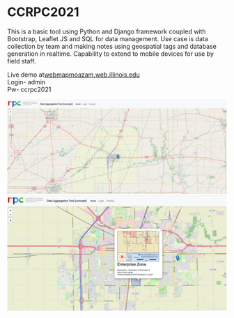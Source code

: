 # CCRPC2021

This is a basic tool using Python and Django framework coupled with Bootstrap, Leaflet JS and SQL for data management.
Use case is data collection by team and making notes using geospatial tags and database generation in realtime. Capability to extend to mobile devices for use by field staff.

Live demo at[webmapmoazam.web.illinois.edu](https://webmapmoazam.web.illinois.edu)<br>
Login- admin <br>
Pw- ccrpc2021

![alt text](https://github.com/mihakim2/ccrpc2021/blob/main/CCRPC%20Data%20Collection%20Tool%20Concept/Screenshot1.png)
<br>
![alt text](https://github.com/mihakim2/ccrpc2021/blob/main/CCRPC%20Data%20Collection%20Tool%20Concept/Screenshot2.png)
